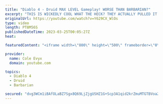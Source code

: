 ```yaml
---
title: "Diablo 4 - Druid MAX LEVEL Gameplay! WORSE THAN BARBARIAN?"
excerpt: "THIS IS WICKEDLY COOL WHAT THE HECK? THEY ACTUALLY PULLED IT OFF! THEY ACTUALLY PULLED DRUID OFF IN ..."
originalUrl: https://youtube.com/watch?v=Y629CX_WlOs
type: video
length: PT8M56S
publishedDateTime: 2023-03-25T00:05:27Z
heat: 

featuredContent: "<iframe width=\"800\" height=\"500\" frameborder=\"0\" src=\"https://www.youtube.com/embed/Y629CX_WlOs\" allow=\"accelerometer; autoplay; encrypted-media; gyroscope; picture-in-picture\" allowfullscreen></iframe>"

provider:
  name: Cole Evyx
  domain: youtube.com

topics:
  - Diablo 4
  - Druid
  - Barbarian

secured: "dvg3WCm1iBAfOLaBZ7Sgx8Q69LjZjgUSHZ1G+Scp3A1qid2krZmuMTGTBVoa2aLhi+zSd/rdAEORofBTrCGJKRFloi35s/vSTuC4o7XMy2Ca2PWnWAI8bqxssmSsg0tF3UIwnbOuz+JfxDXcfso/t2aWUQqd4vbrWYaQmvYO7VOpWZRtUeK6D3eXezAk2PxRo3lIjDrhZRzZlSfRAVR3k42QY4gFiTJ+fIe/I1yZQieSHLO98TORgRBPMfv2XjzS/bYDy8PSeJvjWOXzErYDbrdPdQqv0L4RqRxWtaBGxbKhmQe2jlzgBq0Utap49rYq8dzGLQFKzqUCaAN7euNNZPfhLPoezOK+oPLBdkm9Xy0+W6lhkaqCq8lwFXlsD9+BSR5yW6n2FwOt7228/gfPSg==;VFhP5IEAWhJz0RWntOl/fw=="
---
```


